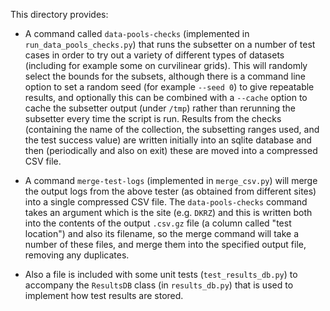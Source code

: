This directory provides:

- A command called `data-pools-checks` (implemented in
  `run_data_pools_checks.py`) that runs the subsetter on a number of test
  cases in order to try out a variety of different types of datasets
  (including for example some on curvilinear grids). This will randomly select
  the bounds for the subsets, although there is a command line option to set a
  random seed (for example `--seed 0`) to give repeatable results, and
  optionally this can be combined with a `--cache` option to cache the
  subsetter output (under `/tmp`) rather than rerunning the subsetter every
  time the script is run.  Results from the checks (containing the name of the
  collection, the subsetting ranges used, and the test success value) are
  written initially into an sqlite database and then (periodically and also on
  exit) these are moved into a compressed CSV file.

- A command `merge-test-logs` (implemented in `merge_csv.py`) will merge the
  output logs from the above tester (as obtained from different sites) into a
  single compressed CSV file.  The `data-pools-checks` command takes an
  argument which is the site (e.g. `DKRZ`) and this is written both into the
  contents of the output `.csv.gz` file (a column called "test location") and
  also its filename, so the merge command will take a number of these files,
  and merge them into the specified output file, removing any duplicates.

- Also a file is included with some unit tests (`test_results_db.py`) to
  accompany the `ResultsDB` class (in `results_db.py`) that is used to
  implement how test results are stored.

